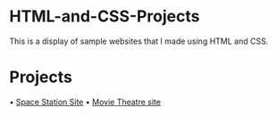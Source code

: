 # HTML-and-CSS-Projects
This is a display of sample websites that I made using HTML and CSS.

# Projects
• [Space Station Site](https://github.com/prashanthlalan/HTML-and-CSS-Projects/blob/main/project/index.html)
• [Movie Theatre site](https://github.com/prashanthlalan/HTML-and-CSS-Projects/tree/main/Basic_HTML_and_CSS/bootstrap4_project)